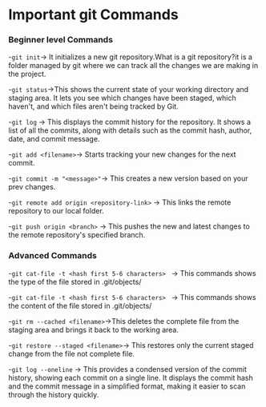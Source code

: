 # Important git Commands




### Beginner level Commands

-`git init`-> It initializes a new git repository.What is a git repository?it is a folder managed by git where we can track all the changes we are making in the project.

-`git status`->This shows the current state of your working directory and staging area. It lets you see which changes have been staged, which haven't, and which files aren't being tracked by Git.

-`git log` -> This displays the commit history for the repository. It shows a list of all the commits, along with details such as the commit hash, author, date, and commit message.


-`git add <filename>`-> Starts tracking your new changes for the next commit.

-`git commit -m "<message>"`-> This creates a new version based on your prev changes.

-`git remote add origin <repository-link>` -> This links the remote repository to our local folder.

-`git push origin <branch>` -> This pushes the new and latest changes to the remote repository's specified branch.

### Advanced Commands

-`git cat-file -t <hash first 5-6 characters> ` -> This commands shows the type of the file stored in  .git/objects/

-`git cat-file -t <hash first 5-6 characters> ` -> This commands shows the content of the file stored in  .git/objects/

-`git rm --cached <filename>`->This deletes the complete file from the staging area and brings it back to the working area.

-`git restore --staged <filename>`-> This restores only the current staged change from the file not complete file.

-`git log --oneline` -> This provides a condensed version of the commit history, showing each commit on a single line. It displays the commit hash and the commit message in a simplified format, making it easier to scan through the history quickly.







